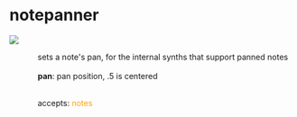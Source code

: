 
<a name=notepanner></a><br>
# <b>notepanner</b>
<img src="../images/notepanner.png"><br>
<div style="display:inline-block;margin-left:50px;">
sets a note's pan, for the internal synths that support panned notes<br/><br/>
<b>pan</b>: pan position, .5 is centered<br>

<br>accepts: <font color=orange>notes</font> <br></div>
